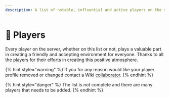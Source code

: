 ```yaml
---
description: A list of notable, influential and active players on the server.
---
```


# 👥 Players

Every player on the server, whether on this list or not, plays a valuable part in creating a friendly and accepting environment for everyone. Thanks to all the players for their efforts in creating this positive atmosphere.

{% hint style="warning" %}
If you for any reason would like your player profile removed or changed contact a Wiki [collaborator](../../../new-players/rules-and-moderation/personnel-list/#writers).
{% endhint %}

{% hint style="danger" %}
The list is not complete and there are many players that needs to be added.
{% endhint %}
